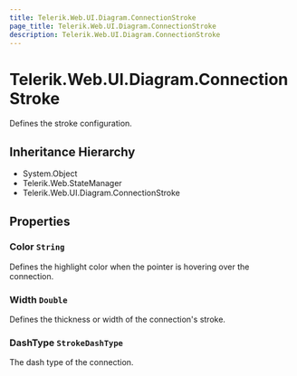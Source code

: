 ```yaml
---
title: Telerik.Web.UI.Diagram.ConnectionStroke
page_title: Telerik.Web.UI.Diagram.ConnectionStroke
description: Telerik.Web.UI.Diagram.ConnectionStroke
---
```


# Telerik.Web.UI.Diagram.ConnectionStroke

Defines the stroke configuration.

## Inheritance Hierarchy

* System.Object
* Telerik.Web.StateManager
* Telerik.Web.UI.Diagram.ConnectionStroke

## Properties

###  Color `String`

Defines the highlight color when the pointer is hovering over the connection.

###  Width `Double`

Defines the thickness or width of the connection's stroke.

###  DashType `StrokeDashType`

The dash type of the connection.

